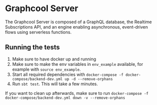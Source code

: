 # Graphcool Server
The Graphcool Server is composed of a GraphQL database, the Realtime Subscriptions API, and an engine enabling asynchronous, event-driven flows using serverless functions.

## Running the tests
1. Make sure to have docker up and running
1. Make sure to make the env variables in `env_example` available, for example with `source env_example`.
1. Start all required dependencies with `docker-compose -f docker-compose/backend-dev.yml up -d --remove-orphans`
1. Run `sbt test`. This will take a few minutes.

If you want to clean up afterwards, make sure to run `docker-compose -f docker-compose/backend-dev.yml down -v --remove-orphans`